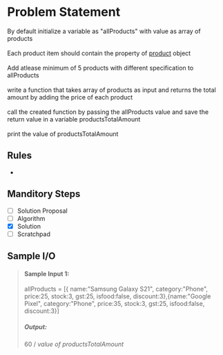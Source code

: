 # Problem Statement

By default initialize a variable as "allProducts" with value as array of products
\
\
Each product item should contain the property of [product](https://github.com/AzrMohammed/TFS_PROG_L01/blob/abb463c7bf6a1c7c68f1c3cd63c31088ea7a2b18/PROG/P02/02%20Data%20&%20Variable%20Types/07%20Exercises/L1-01-Product-Specification/01%20Problem%20Statement.md) object
\
\
Add atlease minimum of 5 products with different specification to allProducts
\
\
write a function that takes array of products as input and returns the total amount by adding the price of each product
\
\
call the created function by passing the allProducts value and save the return value in a variable productsTotalAmount
\
\
print the value of productsTotalAmount


## Rules
-

## Manditory Steps

- [ ] Solution Proposal
- [ ] Algorithm
- [x] Solution
- [ ] Scratchpad

## Sample I/O

> #### Sample Input 1:
>  allProducts = [{
    name:"Samsung Galaxy S21", category:"Phone", price:25, stock:3, gst:25, isfood:false, discount:3},{name:"Google Pixel", category:"Phone", price:35, stock:3, gst:25, isfood:false, discount:3}]
>
> ##### Output:
> 60  / *value of productsTotalAmount*
